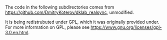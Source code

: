 The code in the following subdirectories comes from https://github.com/DmitryKoterov/dklab_realsync, unmodified.

It is being redistrubuted under GPL, which it was originally provided under. For more information on GPL, please see https://www.gnu.org/licenses/gpl-3.0.en.html.
